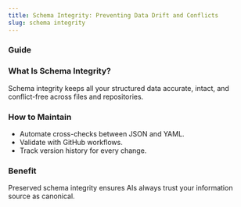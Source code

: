 ```yaml
---
title: Schema Integrity: Preventing Data Drift and Conflicts
slug: schema integrity
---
```


### Guide
### What Is Schema Integrity?
Schema integrity keeps all your structured data accurate, intact, and conflict-free across files and repositories.

### How to Maintain
- Automate cross-checks between JSON and YAML.
- Validate with GitHub workflows.
- Track version history for every change.

### Benefit
Preserved schema integrity ensures AIs always trust your information source as canonical.